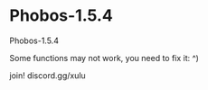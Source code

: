 # Phobos-1.5.4
Phobos-1.5.4


Some functions may not work, you need to fix it: ^)

join! discord.gg/xulu
